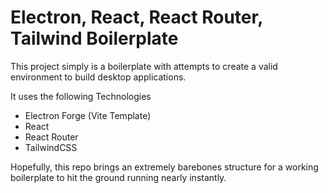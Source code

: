 # Electron, React, React Router, Tailwind Boilerplate

This project simply is a boilerplate with attempts to create a valid environment to build desktop applications. 

It uses the following Technologies

- Electron Forge (Vite Template)
- React
- React Router
- TailwindCSS

Hopefully, this repo brings an extremely barebones structure for a working boilerplate to hit the ground running nearly instantly.